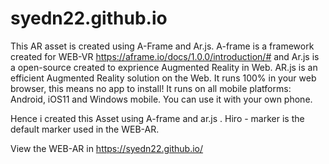 # syedn22.github.io
This AR asset is created using  A-Frame  and Ar.js. A-frame is a framework created for WEB-VR https://aframe.io/docs/1.0.0/introduction/#
and Ar.js is a open-source created to exprience Augmented Reality in Web.
AR.js is an efficient Augmented Reality solution on the Web. It runs 100% in your web browser, this means no app to install! 
It runs on all mobile platforms: Android, iOS11 and Windows mobile. You can use it with your own phone.

Hence i created this Asset using A-frame  and ar.js . Hiro - marker is the default marker used in the WEB-AR. 

View the WEB-AR in https://syedn22.github.io/
